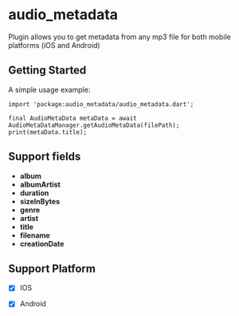 # audio_metadata

Plugin allows you to get metadata from any mp3 file for both mobile platforms (iOS and Android)

## Getting Started

A simple usage example:

```
import 'package:audio_metadata/audio_metadata.dart';

final AudioMetaData metaData = await AudioMetaDataManager.getAudioMetaData(filePath);
print(metaData.title);

```

## Support fields
  * **album**
  * **albumArtist**
  * **duration**
  * **sizeInBytes**
  * **genre**
  * **artist**
  * **title**
  * **filename**
  * **creationDate**

## Support Platform

- [x] IOS
- [x] Android


